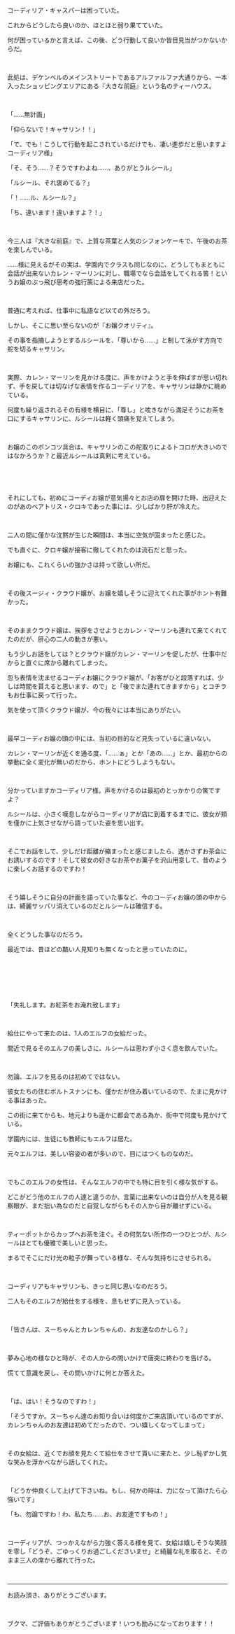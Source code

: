 コーディリア・キャスパーは困っていた。

これからどうしたら良いのか、ほとほと弱り果てていた。

何が困っているかと言えば、この後、どう行動して良いか皆目見当がつかないからだ。

&nbsp;

此処は、デケンベルのメインストリートであるアルファルファ大通りから、一本入ったショッピングエリアにある『大きな前庭』という名のティーハウス。

&nbsp;

「……無計画」

「仰らないで！キャサリン！！」

「で、でも！こうして行動を起こされているだけでも、凄い進歩だと思いますよコーディリア様」

「そ、そう……？そうですわよね……、ありがとうルシール」

「ルシール、それ褒めてる？」

「！……ル、ルシール？」

「ち、違います！違いますよ？！」

&nbsp;

今三人は『大きな前庭』で、上質な茶葉と人気のシフォンケーキで、午後のお茶を楽しんでいる。

……様に見えるがその実は、学園内でクラスも同じなのに、どうしてもまともに会話が出来ないカレン・マーリンに対し、職場でなら会話をしてくれる筈！というお嬢のぶっ飛び思考の強行策による来店だった。

&nbsp;

普通に考えれば、仕事中に私語など以ての外だろう。

しかし、そこに思い至らないのが『お嬢クオリティ』。

その事を指摘しようとするルシールを、「尊いから……」と制して泳がす方向で舵を切るキャサリン。

&nbsp;

実際、カレン・マーリンを見かける度に、声をかけようと手を伸ばすが思い切れず、手を戻しては切なげな表情を作るコーディリアを、キャサリンは静かに眺めている。

何度も繰り返されるその有様を横目に、「尊し」と呟きながら満足そうにお茶を口にするキャサリンに、ルシールは軽く頭痛を覚えてしまう。

&nbsp;

お嬢のこのポンコツ具合は、キャサリンのこの舵取りによるトコロが大きいのではなかろうか？と最近ルシールは真剣に考えている。

&nbsp;

&nbsp;

それにしても、初めにコーディお嬢が意気揚々とお店の扉を開けた時、出迎えたのがあのベアトリス・クロキであった事には、少しばかり肝が冷えた。

&nbsp;

二人の間に僅かな沈黙が生じた瞬間は、本当に空気が固まったと感じた。

でも直ぐに、クロキ嬢が接客に徹してくれたのは流石だと思った。

お嬢にも、これくらいの強かさは持って欲しい所だ。

&nbsp;

その後スージィ・クラウド嬢が、お嬢を嬉しそうに迎えてくれた事がホント有難かった。

&nbsp;

そのままクラウド嬢は、挨拶をさせようとカレン・マーリンも連れて来てくれてたのだが、肝心の二人の動きが悪い。

もう少しお話をしては？とクラウド嬢がカレン・マーリンを促したが、仕事中だからと直ぐに席から離れてしまった。

忽ち表情を沈ませるコーディお嬢にクラウド嬢が、「お客がひと段落すれば、少しは時間を貰えると思います、ので」と「後でまた連れてきますから」とコチラもお仕事に戻って行った。

気を使って頂くクラウド嬢が、今の我々には本当にありがたい。

&nbsp;

最早コーディお嬢の頭の中には、当初の目的など見失っているに違いない。

カレン・マーリンが近くを通る度、「……ぁ」とか「あの……」とか、最初からの挙動に全く変化が無いのだから、ホントにどうしようもない。

&nbsp;

分かっていますかコーディリア様。声をかけるのは最初のとっかかりの筈ですよ？

ルシールは、小さく嘆息しながらコーディリアが店に到着するまでに、彼女が頬を僅かに上気させながら語っていた姿を思い出す。

&nbsp;

そこでお話をして、少しだけ距離が縮まったと感じましたら、透かさずお茶会にお誘いするのです！そして彼女の好きなお茶やお菓子を沢山用意して、昔のように楽しくお話するのですわ！

&nbsp;

そう嬉しそうに自分の計画を語っていた事など、今のコーディお嬢の頭の中からは、綺麗サッパリ消えているのだとルシールは確信する。

&nbsp;

全くどうした事なのだろう。

最近では、昔ほどの酷い人見知りも無くなったと思っていたのに。

&nbsp;

&nbsp;

&nbsp;

「失礼します。お紅茶をお淹れ致します」

&nbsp;

給仕にやって来たのは、1人のエルフの女給だった。

間近で見るそのエルフの美しさに、ルシールは思わず小さく息を飲んでいた。

&nbsp;

勿論、エルフを見るのは初めてではない。

彼女たちの住むボルトスナンにも、僅かだが住み着いているので、たまに見かける事はあった。

この街に来てからも、地元よりも遥かに都会である為か、街中で何度も見かけている。

学園内には、生徒にも教師にもエルフは居た。

元々エルフは、美しい容姿の者が多いので、目にはつくものなのだ。

&nbsp;

でもこのエルフの女性は、そんなエルフの中でも特に目を引く様な気がする。

どこがどう他のエルフの人達と違うのか、言葉に出来ないのは自分が人を見る観察眼が、まだ拙い為なのだと自覚しながらもその人から目が離せずにいる。

&nbsp;

ティーポットからカップへお茶を注ぐ。その何気ない所作の一つひとつが、ルシールはとても優雅で美しいと思った。

まるでそこにだけ光の粒子が舞っている様な、そんな気持ちにさせられる。

&nbsp;

コーディリアもキャサリンも、きっと同じ思いなのだろう。

二人もそのエルフが給仕をする様を、息もせずに見入っている。

&nbsp;

「皆さんは、スーちゃんとカレンちゃんの、お友達なのかしら？」

&nbsp;

夢み心地の様なひと時が、その人からの問いかけで唐突に終わりを告げる。

慌てて意識を戻し、その問いかけに何とか答えた。

&nbsp;

「は、はい！そうなのですわ！」

「そうですか。スーちゃん達のお知り合いは何度かご来店頂いているのですが、カレンちゃんのお友達は初めてだったので、つい嬉しくなってしまって」

&nbsp;

その女給は、近くでお顔を見たくて給仕をさせて貰いに来たと、少し恥ずかし気な笑みを浮かべながら話してくれた。

&nbsp;

「どうか仲良くして上げて下さいね。もし、何かの時は、力になって頂けたら心強いです」

「も、勿論ですわ！わ、私たち……お、お友達ですもの！」

&nbsp;

コーディリアが、つっかえながら力強く答える様を見て、女給は嬉しそうな笑顔を零し「どうぞ、ごゆっくりお過ごしくださいませ」と綺麗な礼を取ると、そのまま三人の席から離れて行った。



&nbsp;

----------------

お読み頂き、ありがとうございます。

&nbsp;

ブクマ、ご評価もありがとうございます！いつも励みになっております！！

